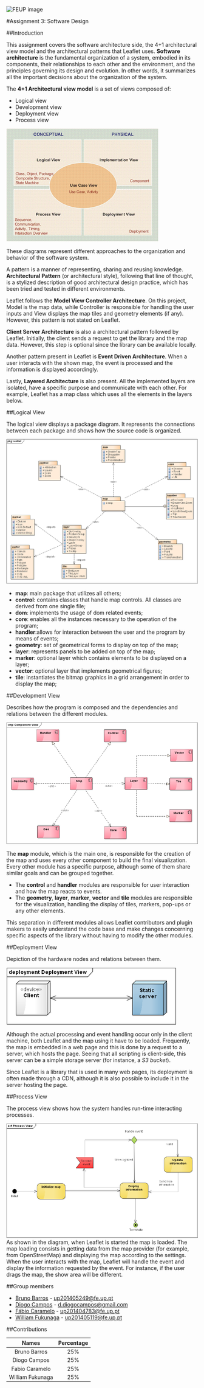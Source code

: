![FEUP image](https://sigarra.up.pt/feup/pt/WEB_GESSI_DOCS.download_file?p_name=F-370784536/logo_cores_oficiais.jpg)

#Assignment 3: Software Design

##Introduction

This assignment covers the software architecture side, the 4+1 architectural view model and the architectural patterns that Leaflet uses. **Software architecture** is the fundamental organization of a system, embodied in its components, their relationships to each other and the environment, and the principles governing its design and evolution. In other words, it summarizes all the important decisions about the organization of the system.

The **4+1 Architectural view model** is a set of views composed of:
*   Logical view
*   Development view
*   Deployment view
*   Process view

![4+1 View Model](https://raw.githubusercontent.com/DiogoMCampos/Leaflet/ESOF-Documentation/ESOF-docs/resources/4%2B1architechture.png)

These diagrams represent different approaches to the organization and behavior of the software system.

A pattern is a manner of representing, sharing and reusing knowledge.
**Architectural Pattern** (or architectural style), following that line of thought, is a stylized description of good architectural design practice, which has been tried and tested in different environments.

Leaflet follows the **Model View Controller Architecture**. On this project, Model is the map data, while Controller is responsible for handling the user inputs and View displays the map tiles and geometry elements (if any). However, this pattern is not stated on Leaflet.

**Client Server Architecture** is also a architectural pattern followed by Leaflet. Initially, the client sends a request to get the library and the map data. However, this step is optional since the library can be available locally.

Another pattern present in Leaflet is **Event Driven Architecture**. When a user interacts with the shown map, the event is processed and the information is displayed accordingly.

Lastly, **Layered Architecture** is also present. All the implemented layers are isolated, have a specific purpose and communicate with each other. For example, Leaflet has a map class which uses all the elements in the layers below.


##Logical View

The logical view displays a package diagram. It represents the connections between each package and shows how the source code is organized.

![Package diagram](https://raw.githubusercontent.com/DiogoMCampos/Leaflet/ESOF-Documentation/ESOF-docs/resources/Package%20Diagram.png)

*   **map**: main package that utilizes all others;
*   **control**: contains classes that handle map controls. All classes are derived from one single file;
*   **dom**: implements the usage of dom related events;
*   **core**: enables all the instances necessary to the operation of the program;
*   **handler**:allows for interaction between the user and the program by means of events;
*   **geometry**: set of geometrical forms to display on top of the map;
*   **layer**: represents panels to be added on top of the map;
*   **marker**: optional layer which contains elements to be displayed on a layer;
*   **vector**: optional layer that implements geometrical figures;
*   **tile**: instantiates the bitmap graphics in a grid arrangement in order to display the map;

##Development View

Describes how the program is composed and the dependencies and relations between the different modules.

![Component View](https://raw.githubusercontent.com/DiogoMCampos/Leaflet/ESOF-Documentation/ESOF-docs/resources/Component%20View.png)

The **map** module, which is the main one, is responsible for the creation of the map and uses every other component to build the final visualization. Every other module has a specific purpose, although some of them share similar goals and can be grouped together.

*   The **control** and **handler** modules are responsible for user interaction and how the map reacts to events.
*   The **geometry**, **layer**, **marker**, **vector** and **tile** modules are responsible for the visualization, handling the display of tiles, markers, pop-ups or any other elements.

This separation in different modules allows Leaflet contributors and plugin makers to easily understand the code base and make changes concerning specific aspects of the library without having to modify the other modules.

##Deployment View

Depiction of the hardware nodes and relations between them.

![Deployment View](https://raw.githubusercontent.com/DiogoMCampos/Leaflet/ESOF-Documentation/ESOF-docs/resources/Deployment%20View.png)

Although the actual processing and event handling occur only in the client machine, both Leaflet and the map using it have to be loaded. Frequently, the map is embedded in a web page and this is done by a request to a server, which hosts the page. Seeing that all scripting is client-side, this server can be a simple storage server (for instance, a *S3 bucket*).

Since Leaflet is a library that is used in many web pages, its deployment is often made through a CDN, although it is also possible to include it in the server hosting the page.

##Process View

The process view shows how the system handles run-time interacting processes.

![Process View](https://raw.githubusercontent.com/DiogoMCampos/Leaflet/ESOF-Documentation/ESOF-docs/resources/Activity%20Diagram.png)
As shown in the diagram, when Leaflet is started the map is loaded. The map loading consists in getting data from the map provider (for example, from OpenStreetMap) and displaying the map according to the settings.
When the user interacts with the map, Leaflet will handle the event and display the information requested by the event. For instance, if the user drags the map, the show area will be different.

##Group members
*   [Bruno Barros](https://github.com/BrunoBarros21) - up201405249@fe.up.pt
*   [Diogo Campos](https://github.com/DiogoMCampos) - d.diogocampos@gmail.com
*   [Fábio Caramelo](https://github.com/Caramelo18) - up201404783@fe.up.pt
*   [William Fukunaga](https://github.com/williamnf) - up201405119@fe.up.pt

##Contributions

|       **Names**   | **Percentage** |
|:----------------:	|:------------:	|
| Bruno Barros     	|      25%     	|
| Diogo Campos     	|      25%     	|
| Fabio Caramelo   	|      25%     	|
| William Fukunaga 	|      25%     	|
